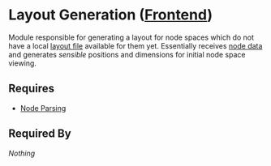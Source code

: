 # Layout Generation ([Frontend](../frontend.md))

Module responsible for generating a layout for node spaces which do not have a local [layout file](./parsing.md) available for them yet. Essentially receives [node data](../node_file_format/parsing.md) and generates *sensible* positions and dimensions for initial node space viewing.

## Requires

- [Node Parsing](../node_file_format/parsing.md)

## Required By

*Nothing*

